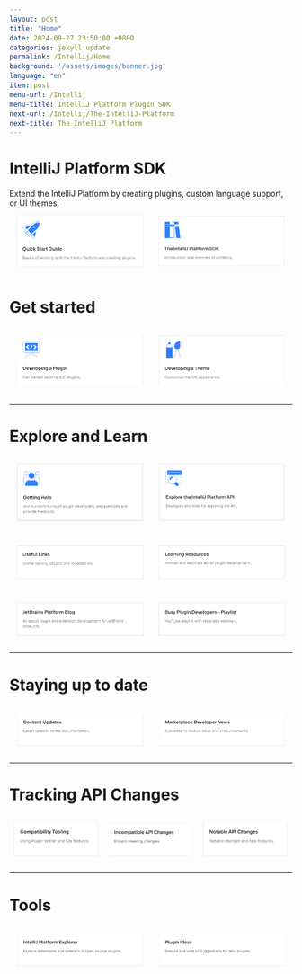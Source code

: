 ```yaml
---
layout: post
title: "Home"
date: 2024-09-27 23:50:00 +0800
categories: jekyll update
permalink: /Intellij/Home
background: '/assets/images/banner.jpg'
language: "en"
item: post
menu-url: /Intellij
menu-title: IntelliJ Platform Plugin SDK
next-url: /Intellij/The-IntelliJ-Platform
next-title: The IntelliJ Platform
---
```


# IntelliJ Platform SDK
Extend the IntelliJ Platform by creating plugins, custom language support, or UI themes.  
<a href="https://plugins.jetbrains.com/docs/intellij/plugins-quick-start.html"><img style="width: 45%; margin: 2.5%; float: left" src="/assets/images/Intellij/Quick-start-guide.png"></a>
<a href="https://plugins.jetbrains.com/docs/intellij/about.html"><img style="width: 45%; margin: 2.5%;" src="/assets/images/Intellij/The-Intellij-Platform-SDK.png"></a>

# Get started
<a href="https://plugins.jetbrains.com/docs/intellij/developing-plugins.html"><img style="width: 45%; margin: 2.5%; float: left" src="/assets/images/Intellij/Developing-a-Plugin.png"></a>
<a href="https://plugins.jetbrains.com/docs/intellij/themes-getting-started.html"><img style="width: 45%; margin: 2.5%;" src="/assets/images/Intellij/Developing-a-Theme.png"></a>
<hr>

# Explore and Learn
<div>
<a href="https://plugins.jetbrains.com/docs/intellij/getting-help.html"><img style="width: 45%; margin: 2.5%; float: left" src="/assets/images/Intellij/Getting-Help.png"></a>
<a href="https://plugins.jetbrains.com/docs/intellij/explore-api.html"><img style="width: 45%; margin: 2.5%;" src="/assets/images/Intellij/Explore-the-Intellij-Platform-API.png"></a>
</div>
<p></p>
<div>
<a href="https://plugins.jetbrains.com/docs/intellij/explore-api.html"><img style="width: 45%; margin: 2.5%; float: left" src="/assets/images/Intellij/Useful-Links.png"></a>
<a href="https://plugins.jetbrains.com/docs/intellij/learning-resources.html"><img style="width: 45%; margin: 2.5%;" src="/assets/images/Intellij/Learning-Resources.png"></a>
</div>
<p></p>
<div>
<a href="hhttps://plugins.jetbrains.com/docs/intellij/learning-resources.html"><img style="width: 45%; margin: 2.5%; float: left" src="/assets/images/Intellij/Jetbrains-Platform-Blog.png"></a>
<a href="https://www.youtube.com/playlist?list=PLQ176FUIyIUZRWGCFY7G9V5zaM00THymY"><img style="width: 45%; margin: 2.5%;" src="/assets/images/Intellij/Busy-Plugin-Developers-Playlist.png"></a>
</div>
<hr>

# Staying up to date

<div>
<a href="https://plugins.jetbrains.com/docs/intellij/content-updates.html"><img style="width: 45%; margin: 2.5%; float: left" src="/assets/images/Intellij/Content-Updates.png"></a>
<a href="https://jb.gg/mp-updates"><img style="width: 45%; margin: 2.5%;" src="/assets/images/Intellij/MarketPlace-Developer-News.png"></a>
</div>
<hr>

# Tracking API Changes

<div>
<a href="https://plugins.jetbrains.com/docs/intellij/verifying-plugin-compatibility.html"><img style="width: 30%; margin: 2.5% 1.5%; float: left" src="/assets/images/Intellij/Compatibility-Tooling.png"></a>
<a href="https://plugins.jetbrains.com/docs/intellij/api-changes-list.html"><img style="width: 30%; margin: 2.5% 1.5%;" src="/assets/images/Intellij/Incompatible-API-Changes.png"></a>
<a href="https://plugins.jetbrains.com/docs/intellij/api-notable.html"><img style="width: 30%; margin: 2.5% 1.5%;" src="/assets/images/Intellij/Notable-API-Changes.png"></a>
</div>
<hr>

# Tools

<div>
<a href="https://jb.gg/ipe"><img style="width: 45%; margin: 2.5%; float: left" src="/assets/images/Intellij/Intellij-Platform-Explorer.png"></a>
<a href="https://plugins.jetbrains.com/plugin-ideas/"><img style="width: 45%; margin: 2.5%;" src="/assets/images/Intellij/Plugin-Ideas.png"></a>
</div>